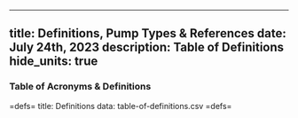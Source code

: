 -----
title:  Definitions, Pump Types & References
date: July 24th, 2023
description: Table of Definitions 
hide_units: true
-----

### Table of Acronyms & Definitions

=defs=
title: Definitions
data: table-of-definitions.csv
=defs=

